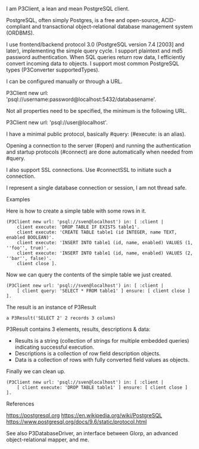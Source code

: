 I am P3Client, a lean and mean PostgreSQL client.

PostgreSQL, often simply Postgres, is a free and open-source, ACID-compliant and transactional object-relational database management system (ORDBMS).

I use frontend/backend protocol 3.0 (PostgreSQL version 7.4 [2003] and later), implementing the simple query cycle. I support plaintext and md5 password authentication. When SQL queries return row data, I efficiently convert incoming data to objects. I support most common PostgreSQL types (P3Converter supportedTypes).

I can be configured manually or through a URL.

  P3Client new url: 'psql://username:password@localhost:5432/databasename'.

Not all properties need to be specified, the minimum is the following URL.

  P3Client new url: 'psql://user@localhost'.

I have a minimal public protocol, basically #query: (#execute: is an alias).

Opening a connection to the server (#open) and running the authentication and startup protocols (#connect) are done automatically when needed from #query.

I also support SSL connections. Use #connectSSL to initiate such a connection.

I represent a single database connection or session, I am not thread safe.


Examples 

Here is how to create a simple table with some rows in it.

	(P3Client new url: 'psql://sven@localhost') in: [ :client |
		client execute: 'DROP TABLE IF EXISTS table1'.
		client execute: 'CREATE TABLE table1 (id INTEGER, name TEXT, enabled BOOLEAN)'.
		client execute: 'INSERT INTO table1 (id, name, enabled) VALUES (1, ''foo'', true)'.
		client execute: 'INSERT INTO table1 (id, name, enabled) VALUES (2, ''bar'', false)'.
		client close ].
	
Now we can query the contents of the simple table we just created.

	(P3Client new url: 'psql://sven@localhost') in: [ :client |
		[ client query: 'SELECT * FROM table1' ] ensure: [ client close ] ].

The result is an instance of P3Result

	a P3Result('SELECT 2' 2 records 3 colums)

P3Result contains 3 elements,  results, descriptions & data:
- Results is a string (collection of strings for multiple embedded queries) indicating successful execution.
- Descriptions is a collection of row field description objects.
- Data is a collection of rows with fully converted field values as objects.

Finally we can clean up.

	(P3Client new url: 'psql://sven@localhost') in: [ :client |
		[ client execute: 'DROP TABLE table1' ] ensure: [ client close ] ].


References 

  https://postgresql.org
  https://en.wikipedia.org/wiki/PostgreSQL
  https://www.postgresql.org/docs/9.6/static/protocol.html


See also P3DatabaseDriver, an interface between Glorp, an advanced object-relational mapper, and me.